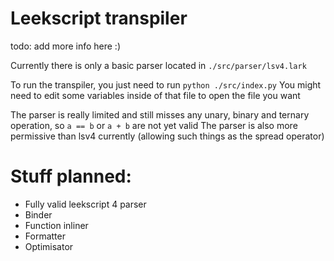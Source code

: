 # Leekscript transpiler

todo: add more info here :)

Currently there is only a basic parser located in `./src/parser/lsv4.lark`

To run the transpiler, you just need to run `python ./src/index.py`
You might need to edit some variables inside of that file to open the file you want

The parser is really limited and still misses any unary, binary and ternary operation, so `a == b` or `a + b` are not yet valid
The parser is also more permissive than lsv4 currently (allowing such things as the spread operator) 

# Stuff planned:

- Fully valid leekscript 4 parser
- Binder
- Function inliner
- Formatter
- Optimisator